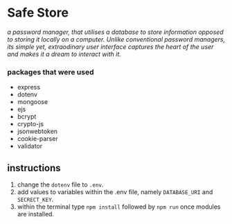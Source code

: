 # Safe Store
*a password manager, that utilises a database to store information opposed to storing it locally on a computer. Unlike conventional password managers, its simple yet, extraodinary user interface captures the heart of the user and makes it a dream to interact with it.*

### packages that were used
- express
- dotenv
- mongoose
- ejs 
- bcrypt
- crypto-js
- jsonwebtoken
- cookie-parser
- validator

## instructions
1. change the `dotenv` file to `.env`.
2. add values to variables within the .env file, namely `DATABASE_URI` and `SECRECT_KEY`.
3. within the terminal type `npm install` followed by `npm run` once modules are installed.